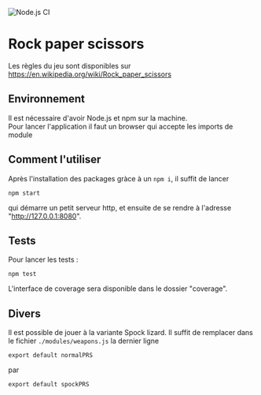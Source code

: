 ![Node.js CI](https://github.com/yereby/tnc/workflows/Node.js%20CI/badge.svg)

# Rock paper scissors

Les règles du jeu sont disponibles sur https://en.wikipedia.org/wiki/Rock_paper_scissors

## Environnement

Il est nécessaire d'avoir Node.js et npm sur la machine.  
Pour lancer l'application il faut un browser qui accepte les imports de module 

## Comment l'utiliser

Après l'installation des packages gràce à un `npm i`, il suffit de lancer
```
npm start
```
qui démarre un petit serveur http, et ensuite de se rendre à l'adresse
"http://127.0.0.1:8080".

## Tests

Pour lancer les tests :
```
npm test
```
L'interface de coverage sera disponible dans le dossier "coverage".

## Divers

Il est possible de jouer à la variante Spock lizard. Il suffit de remplacer dans
le fichier `./modules/weapons.js` la dernier ligne
```
export default normalPRS
```
par
```
export default spockPRS
```

